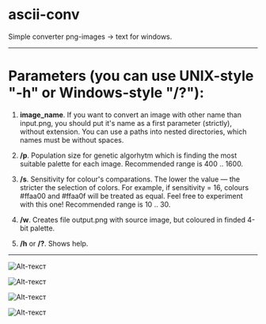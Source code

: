 # ascii-conv
Simple converter png-images -> text for windows.
____
# Parameters (you can use UNIX-style "-h" or Windows-style "/?"):

1. **image_name**. If you want to convert an image with other name than input.png, you should put it's name as a first parameter (strictly), without extension. You can use a paths into nested directories, which names must be without spaces.

2. **/p**. Population size for genetic algorhytm which is finding the most suitable palette for each image. Recommended range is 400 .. 1600.

3. **/s**. Sensitivity for colour's comparations. The lower the value — the stricter the selection of colors. For example, if sensitivity = 16, colours #ffaa00 and #ffaa0f will be treated as equal. Feel free to experiment with this one! Recommended range is 10 .. 30.

4. **/w**. Creates file output.png with source image, but coloured in finded 4-bit palette.

5. **/h** or **/?**. Shows help.
____

![Alt-текст](https://cdn.everypony.ru/storage/04/45/32/2020/10/25/147b54fce8.png "Lyra Heartstrings")

![Alt-текст](https://cdn.everypony.ru/storage/04/45/32/2020/10/25/2f14c6a009.png "Sweetie Belle")

![Alt-текст](https://cdn.everypony.ru/storage/04/45/32/2020/10/25/c523b0aa4f.png "Yona")

![Alt-текст](https://cdn.everypony.ru/storage/04/45/32/2020/10/25/96b482e569.png "Some building")
